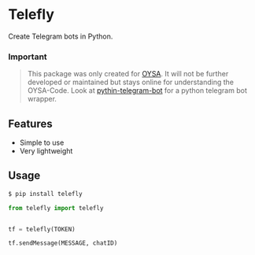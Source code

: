 # Telefly
Create Telegram bots in Python.


### Important
> This package was only created for [OYSA](https://github.com/ztpnk/oysa). It will not be further developed or maintained but stays online for understanding the OYSA-Code. Look at [pythin-telegram-bot](https://github.com/python-telegram-bot/python-telegram-bot/) for a python telegram bot wrapper.


## Features
- Simple to use
- Very lightweight

## Usage

```bash
$ pip install telefly
```

```python
from telefly import telefly


tf = telefly(TOKEN)

tf.sendMessage(MESSAGE, chatID)

```
